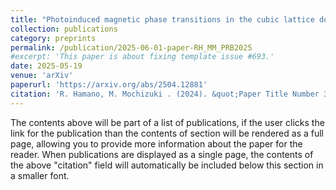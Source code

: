 ```yaml
---
title: "Photoinduced magnetic phase transitions in the cubic lattice double-exchange model"
collection: publications
category: preprints
permalink: /publication/2025-06-01-paper-RH_MM_PRB2025
#excerpt: 'This paper is about fixing template issue #693.'
date: 2025-05-19
venue: 'arXiv'
paperurl: 'https://arxiv.org/abs/2504.12881'
citation: 'R. Hamano, M. Mochizuki . (2024). &quot;Paper Title Number 3.&quot; <i>arXiv</i>.'
---
```


The contents above will be part of a list of publications, if the user clicks the link for the publication than the contents of section will be rendered as a full page, allowing you to provide more information about the paper for the reader. When publications are displayed as a single page, the contents of the above "citation" field will automatically be included below this section in a smaller font.